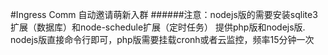 #Ingress Comm 自动邀请萌新入群
######注意：nodejs版的需要安装sqlite3扩展（数据库）和node-schedule扩展（定时任务）
	提供php版和nodejs版.
    nodejs版直接命令行即可，php版需要挂载cronh或者云监控，频率15分钟一次
